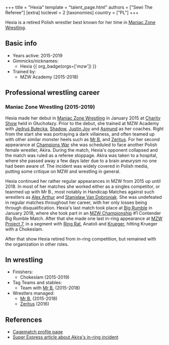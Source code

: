 +++
title = "Hexia"
template = "talent_page.html"
authors = ["Sewi The Referee"]
[extra]
toclevel = 2
[taxonomies]
country = ["PL"]
+++

Hexia is a retired Polish wrestler best known for her time in [Maniac Zone Wrestling](@/o/mzw.md).

## Basic info

* Years active: 2015-2019
* Gimmicks/nicknames:
  - Hexia {{ org_badge(orgs=['mzw']) }}
* Trained by:
  - MZW Academy (2015-2018)

## Professional wrestling career

### Maniac Zone Wrestling (2015-2019)

Hexia made her debut in [Maniac Zone Wrestling](@/o/mzw.md) in January 2015 at [Charity Show](@/e/mzw/2015-01-11-mzw-charity-show-2015.md) held in Głuchołazy.
Prior to the debut, she trained at MZW Academy with [Jędruś Bułecka](@/w/jedrus-bulecka.md), [Shadow](@/w/shadow.md), [Justin Joy](@/w/justin-joy.md) and [Asmund](@/w/asmund.md) as her coaches.
Right from the start she was portraying a dark villainess, and often teamed up with other similar monster heels such as [Mr B.](@/w/mr-b.md) and [Zeritus](@/w/zeritus.md).
For her second appearance at [Champions War](@/e/mzw/2015-05-31-mzw-champions-war.md) she was scheduled to face another Polish female wrestler, Akira.
During the match, Hexia's opponent collapsed and the match was ruled as a referee stoppage. Akira was taken to a hospital, where she passed away a few days later due to a brain aneurysm no one had been aware of. The incident was widely covered in Polish media, putting some critique on MZW and wrestling in general.

Hexia continued her rather regular appearances in MZW from 2015 up until 2018. In most of her matches she worked either as a singles competitor, or teanmed up with Mr B., most notably in Handicap Matches against such wrestlers as [Alex Arthur](@/w/alex-arthur.md) and [Stanisław Van Dobroniak](@/w/stanislaw-van-dobroniak.md). She was undefeated in regular matches throughout her career, with her only losses being through disqualification. Hexia's last match took place at [Big Rumble](@/e/mzw/2018-01-14-mzw-big-rumble.md) in January 2018, where she took part in an [MZW Championship](@/c/mzw-championship.md) #1 Contender Big Rumble Match. After that she made one last in-ring appearance at [MZW Project 7](@/e/mzw/2020-01-18-mzw-project-7-golden-road.md), in a segment with [Ring Rat](@/w/sedzia-seweryn.md), Anatoli and [Krueger](@/w/olgierd.md), hitting Krueger with a Chokeslam.

After that show Hexia retired from in-ring competition, but remained with the organization in other roles.

## In wrestling

* Finishers:
  - Chokeslam (2015-2019)
* Tag Teams and stables:
  - Team with [Mr B.](@/w/mr-b.md) (2015-2018)
* Wrestlers managed:
  - [Mr B.](@/w/mr-b.md) (2015-2018)
  - [Zeritus](@/w/zeritus.md) (2016)

## References

* [Cagematch profile page](https://www.cagematch.net/?id=2&nr=24689)
* [Super Express article about Akira's in-ring incident](https://www.se.pl/wiadomosci/polska/tragedia-na-zawodach-sportowych-nie-zyje-piekna-16-latka-aa-e3Eb-WGbB-uRLR.html)
